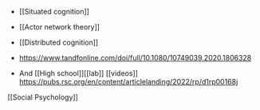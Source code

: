   - [[Situated cognition]]
  - [[Actor network theory]]
  - [[Distributed cognition]]

  - https://www.tandfonline.com/doi/full/10.1080/10749039.2020.1806328

  - And [[High school]][[lab]]
    [[videos]]
    https://pubs.rsc.org/en/content/articlelanding/2022/rp/d1rp00168j

[[Social Psychology]]